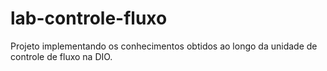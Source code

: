 # lab-controle-fluxo
Projeto implementando os conhecimentos obtidos ao longo da unidade de controle de fluxo na DIO.

